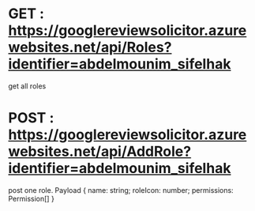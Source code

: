 # GET : https://googlereviewsolicitor.azurewebsites.net/api/Roles?identifier=abdelmounim_sifelhak
get all roles

# POST : https://googlereviewsolicitor.azurewebsites.net/api/AddRole?identifier=abdelmounim_sifelhak
post one role.
Payload
{
name: string;
roleIcon: number;
permissions: Permission[]
}